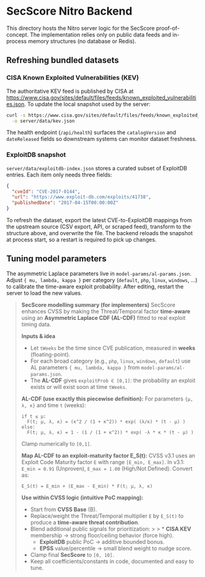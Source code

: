 # SecScore Nitro Backend

This directory hosts the Nitro server logic for the SecScore proof-of-concept. The implementation relies only on public data feeds and in-process memory structures (no database or Redis).

## Refreshing bundled datasets

### CISA Known Exploited Vulnerabilities (KEV)

The authoritative KEV feed is published by CISA at <https://www.cisa.gov/sites/default/files/feeds/known_exploited_vulnerabilities.json>. To update the local snapshot used by the server:

```bash
curl -s https://www.cisa.gov/sites/default/files/feeds/known_exploited_vulnerabilities.json \
  -o server/data/kev.json
```

The health endpoint (`/api/health`) surfaces the `catalogVersion` and `dateReleased` fields so downstream systems can monitor dataset freshness.

### ExploitDB snapshot

`server/data/exploitdb-index.json` stores a curated subset of ExploitDB entries. Each item only needs three fields:

```json
{
  "cveId": "CVE-2017-0144",
  "url": "https://www.exploit-db.com/exploits/41738",
  "publishedDate": "2017-04-15T00:00:00Z"
}
```

To refresh the dataset, export the latest CVE-to-ExploitDB mappings from the upstream source (CSV export, API, or scraped feed), transform to the structure above, and overwrite the file. The backend reloads the snapshot at process start, so a restart is required to pick up changes.

## Tuning model parameters

The asymmetric Laplace parameters live in `model-params/al-params.json`. Adjust `{ mu, lambda, kappa }` per category (`default`, `php`, `linux`, `windows`, ...) to calibrate the time-aware exploit probability. After editing, restart the server to load the new values.



> **SecScore modelling summary (for implementers)**
> SecScore enhances CVSS by making the Threat/Temporal factor **time-aware** using an **Asymmetric Laplace CDF (AL-CDF)** fitted to real exploit timing data.
>
> **Inputs & idea**
>
> * Let `tWeeks` be the time since CVE publication, measured in **weeks** (floating-point).
> * For each broad category (e.g., `php`, `linux`, `windows`, `default`) use AL parameters `{ mu, lambda, kappa }` from `model-params/al-params.json`.
> * The **AL-CDF** gives `exploitProb ∈ [0,1]`: the probability an exploit exists or will exist soon at time `tWeeks`.
>
> **AL-CDF (use exactly this piecewise definition):**
> For parameters `{μ, λ, κ}` and time `t` (weeks):
>
> ```
> if t ≤ μ:
>   F(t; μ, λ, κ) = (κ^2 / (1 + κ^2)) * exp( (λ/κ) * (t - μ) )
> else:
>   F(t; μ, λ, κ) = 1 - (1 / (1 + κ^2)) * exp( -λ * κ * (t - μ) )
> ```
>
> Clamp numerically to `[0,1]`.
>
> **Map AL-CDF to an exploit-maturity factor E_S(t):**
> CVSS v3.1 uses an Exploit Code Maturity factor `E` with range `[E_min, E_max]`.
> In v3.1: `E_min = 0.91` (Unproven), `E_max = 1.00` (High/Not Defined).
> Convert as:
>
> ```
> E_S(t) = E_min + (E_max - E_min) * F(t; μ, λ, κ)
> ```
>
> **Use within CVSS logic (intuitive PoC mapping):**
>
> * Start from **CVSS Base** (B).
> * Replace/weight the Threat/Temporal multiplier `E` by `E_S(t)` to produce a **time-aware threat contribution**.
> * Blend additional public signals for prioritization:
    >
    >   * **CISA KEV** membership → strong floor/ceiling behavior (force high).
>   * **ExploitDB** public PoC → additive bounded bonus.
>   * **EPSS** value/percentile → small blend weight to nudge score.
> * Clamp final **SecScore** to `[0, 10]`.
> * Keep all coefficients/constants in code, documented and easy to tune.
